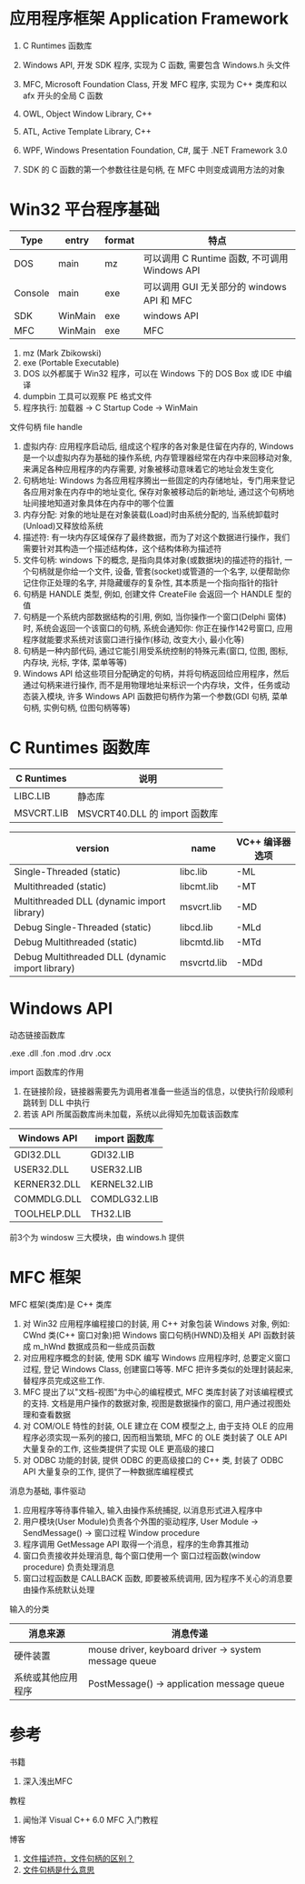 # 应用程序框架 Application Framework

1. C Runtimes 函数库
2. Windows API, 开发 SDK 程序, 实现为 C 函数, 需要包含 Windows.h 头文件

1. MFC, Microsoft Foundation Class, 开发 MFC 程序, 实现为 C++ 类库和以 afx 开头的全局 C 函数
2. OWL, Object Window Library, C++
3. ATL, Active Template Library, C++
4. WPF, Windows Presentation Foundation, C#, 属于 .NET Framework 3.0

1. SDK 的 C 函数的第一个参数往往是句柄, 在 MFC 中则变成调用方法的对象

# Win32 平台程序基础

| Type        | entry   | format | 特点                                      |
| ----------- | ------- | ------ | ----------------------------------------- |
| DOS         | main    | mz     | 可以调用 C Runtime 函数, 不可调用 Windows API |
| Console     | main    | exe    | 可以调用 GUI 无关部分的 windows API 和 MFC    |
| SDK         | WinMain | exe    | windows API                               |
| MFC         | WinMain | exe    | MFC                                       |

1. mz (Mark Zbikowski)
2. exe (Portable Executable)
3. DOS 以外都属于 Win32 程序，可以在 Windows 下的 DOS Box 或 IDE 中编译
4. dumpbin 工具可以观察 PE 格式文件
5. 程序执行: 加载器 -> C Startup Code -> WinMain

文件句柄 file handle

1. 虚拟内存: 应用程序启动后, 组成这个程序的各对象是住留在内存的, Windows 是一个以虚拟内存为基础的操作系统, 内存管理器经常在内存中来回移动对象, 来满足各种应用程序的内存需要, 对象被移动意味着它的地址会发生变化
2. 句柄地址: Windows 为各应用程序腾出一些固定的内存储地址，专门用来登记各应用对象在内存中的地址变化, 保存对象被移动后的新地址, 通过这个句柄地址间接地知道对象具体在内存中的哪个位置
3. 内存分配: 对象的地址是在对象装载(Load)时由系统分配的, 当系统卸载时(Unload)又释放给系统
4. 描述符: 有一块内存区域保存了最终数据，而为了对这个数据进行操作，我们需要针对其构造一个描述结构体，这个结构体称为描述符
5. 文件句柄: windows 下的概念, 是指向具体对象(或数据块)的描述符的指针, 一个句柄就是你给一个文件, 设备, 管套(socket)或管道的一个名字, 以便帮助你记住你正处理的名字, 并隐藏缓存的复杂性, 其本质是一个指向指针的指针
6. 句柄是 HANDLE 类型, 例如, 创建文件 CreateFile 会返回一个 HANDLE 型的值
7. 句柄是一个系统内部数据结构的引用, 例如, 当你操作一个窗口(Delphi 窗体)时, 系统会返回一个该窗口的句柄, 系统会通知你: 你正在操作142号窗口, 应用程序就能要求系统对该窗口进行操作(移动, 改变大小, 最小化等)
8. 句柄是一种内部代码, 通过它能引用受系统控制的特殊元素(窗口, 位图, 图标, 内存块, 光标, 字体, 菜单等等)
9. Windows API 给这些项目分配确定的句柄，并将句柄返回给应用程序，然后通过句柄来进行操作, 而不是用物理地址来标识一个内存块，文件，任务或动态装入模块, 许多 Windows API 函数把句柄作为第一个参数(GDI 句柄, 菜单句柄, 实例句柄, 位图句柄等等)

# C Runtimes 函数库

| C Runtimes | 说明 |
| ---------- | ----- |
| LIBC.LIB   | 静态库 |
| MSVCRT.LIB | MSVCRT40.DLL 的 import 函数库 |

| version                                          | name        | VC++ 编译器选项 |
| ------------------------------------------------ | ----------- | ---- |
| Single-Threaded (static)                         | libc.lib    | -ML  |
| Multithreaded (static)                           | libcmt.lib  | -MT  |
| Multithreaded DLL (dynamic import library)       | msvcrt.lib  | -MD  |
| Debug Single-Threaded (static)                   | libcd.lib   | -MLd |
| Debug Multithreaded (static)                     | libcmtd.lib | -MTd |
| Debug Multithreaded DLL (dynamic import library) | msvcrtd.lib | -MDd |

# Windows API

动态链接函数库

.exe .dll .fon .mod .drv .ocx

import 函数库的作用

1. 在链接阶段，链接器需要先为调用者准备一些适当的信息，以使执行阶段顺利跳转到 DLL 中执行
2. 若该 API 所属函数库尚未加载，系统以此得知先加载该函数库

| Windows API  | import 函数库 |
| ------------ | ------------ |
| GDI32.DLL    | GDI32.LIB    |
| USER32.DLL   | USER32.LIB   |
| KERNER32.DLL | KERNEL32.LIB |
| COMMDLG.DLL  | COMDLG32.LIB |
| TOOLHELP.DLL | TH32.LIB     |

前3个为 windosw 三大模块，由 windows.h 提供

# MFC 框架

MFC 框架(类库)是 C++ 类库

1. 对 Win32 应用程序编程接口的封装, 用 C++ 对象包装 Windows 对象, 例如: CWnd 类(C++ 窗口对象)把 Windows 窗口句柄(HWND)及相关 API 函数封装成 m_hWnd 数据成员和一些成员函数
2. 对应用程序概念的封装, 使用 SDK 编写 Windows 应用程序时, 总要定义窗口过程, 登记 Windows Class, 创建窗口等等. MFC 把许多类似的处理封装起来, 替程序员完成这些工作.
3. MFC 提出了以"文档-视图"为中心的编程模式, MFC 类库封装了对该编程模式的支持. 文档是用户操作的数据对象, 视图是数据操作的窗口, 用户通过视图处理和查看数据
4. 对 COM/OLE 特性的封装, OLE 建立在 COM 模型之上, 由于支持 OLE 的应用程序必须实现一系列的接口, 因而相当繁琐, MFC 的 OLE 类封装了 OLE API 大量复杂的工作, 这些类提供了实现 OLE 更高级的接口
5. 对 ODBC 功能的封装, 提供 ODBC 的更高级接口的 C++ 类, 封装了 ODBC API 大量复杂的工作, 提供了一种数据库编程模式

消息为基础, 事件驱动

1. 应用程序等待事件输入, 输入由操作系统捕捉, 以消息形式进入程序中
2. 用户模块(User Module)负责各个外围的驱动程序, User Module -> SendMessage() -> 窗口过程 Window procedure
3. 程序调用 GetMessage API 取得一个消息，程序的生命靠其推动
4. 窗口负责接收并处理消息, 每个窗口使用一个 窗口过程函数(window procedure) 负责处理消息
5. 窗口过程函数是 CALLBACK 函数, 即要被系统调用, 因为程序不关心的消息要由操作系统默认处理

输入的分类

| 消息来源         | 消息传递 |
| --------------- | ------- |
| 硬件装置         | mouse driver, keyboard driver -> system message queue |
| 系统或其他应用程序 | PostMessage() -> application message queue |

# 参考

书籍

1. 深入浅出MFC

教程

1. 闻怡洋 Visual C++ 6.0 MFC 入门教程

博客

1. [文件描述符，文件句柄的区别？](http://bbs.csdn.net/topics/230035323)
2. [文件句柄是什么意思](http://zhidao.baidu.com/question/35001537.html)

